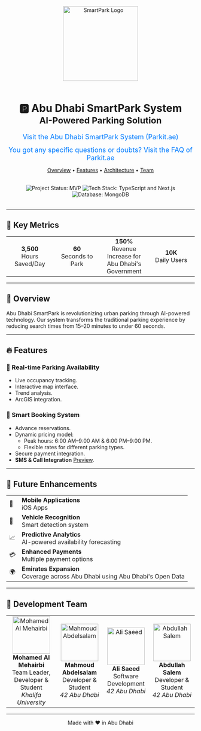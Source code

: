 <div align="center">
  <img src="https://res.cloudinary.com/dhfysudgu/image/upload/v1732924918/wn5gljfdeujo2ajyaa11.svg"
       alt="SmartPark Logo" width="200" />
  <br /><br />
  <h1>🅿️ Abu Dhabi SmartPark System<br />
    <small>AI-Powered Parking Solution</small>
  </h1>
  <!-- Added Link -->
  <p>
    <a href="https://parkit-ae.vercel.app/" target="_blank" style="text-decoration: none; font-size: 18px; color: #007bff;">
      Visit the Abu Dhabi SmartPark System (Parkit.ae)
    </a>
  </p>
  <p>
    <a href="https://itsrain.ae/Parkit.ae-FAQ" target="_blank" style="text-decoration: none; font-size: 18px; color: #007bff;">
      You got any specific questions or doubts? Visit the FAQ of Parkit.ae
    </a>
  </p>
  <p>
    <a href="#overview">Overview</a> •
    <a href="#features">Features</a> •
    <a href="#technical-architecture">Architecture</a> •
    <a href="#development-team">Team</a>
  </p>
  <br />
  <img src="https://img.shields.io/badge/Status-MVP-blue" alt="Project Status: MVP" />
  <img src="https://img.shields.io/badge/TypeScript-Next.js-blue" alt="Tech Stack: TypeScript and Next.js" />
  <img src="https://img.shields.io/badge/Database-MongoDB-green" alt="Database: MongoDB" />
  <br /><br />
</div>

---

## 🎯 Key Metrics

<div align="center">
  <table>
    <tr>
      <td align="center" width="25%"><strong>3,500</strong><br />Hours Saved/Day</td>
      <td align="center" width="25%"><strong>60</strong><br />Seconds to Park</td>
      <td align="center" width="25%"><strong>150%</strong><br />Revenue Increase for Abu Dhabi's Government</td>
      <td align="center" width="25%"><strong>10K</strong><br />Daily Users</td>
    </tr>
  </table>
</div>

---

## 🌟 Overview

Abu Dhabi SmartPark is revolutionizing urban parking through AI-powered technology. Our system transforms the traditional parking experience by reducing search times from 15–20 minutes to under 60 seconds.

---

## 🔥 Features

### 📍 Real-time Parking Availability

- Live occupancy tracking.
- Interactive map interface.
- Trend analysis.
- ArcGIS integration.

### 🎫 Smart Booking System

- Advance reservations.
- Dynamic pricing model:
  - Peak hours: 6:00 AM–9:00 AM & 6:00 PM–9:00 PM.
  - Flexible rates for different parking types.
- Secure payment integration.
- <strong>SMS & Call Integration</strong> [Preview](https://www.linkedin.com/feed/update/urn:li:activity:7271268784865234944/).

---

## 🚀 Future Enhancements

<div align="center">
  <table>
    <tr>
      <td>📱</td>
      <td><strong>Mobile Applications</strong><br />iOS Apps</td>
    </tr>
    <tr>
      <td>🚗</td>
      <td><strong>Vehicle Recognition</strong><br />Smart detection system</td>
    </tr>
    <tr>
      <td>📈</td>
      <td><strong>Predictive Analytics</strong><br />AI-powered availability forecasting</td>
    </tr>
    <tr>
      <td>💳</td>
      <td><strong>Enhanced Payments</strong><br />Multiple payment options</td>
    </tr>
    <tr>
      <td>🌍</td>
      <td><strong>Emirates Expansion</strong><br />Coverage across Abu Dhabi using Abu Dhabi's Open Data</td>
    </tr>
  </table>
</div>

---

## 👥 Development Team

<div align="center">
  <table>
    <tr>
      <td align="center">
        <img src="https://github.com/ItIsRain.png" width="100px" alt="Mohamed Al Mehairbi" />
        <br /><strong>Mohamed Al Mehairbi</strong><br />Team Leader, Developer & Student<br />
        <em>Khalifa University</em>
      </td>
      <td align="center">
        <img src="https://github.com/Madelsa.png" width="100px" alt="Mahmoud Abdelsalam" />
        <br /><strong>Mahmoud Abdelsalam</strong><br />Developer & Student<br />
        <em>42 Abu Dhabi</em>
      </td>
      <td align="center">
        <img src="https://github.com/alsaeed3.png" width="100px" alt="Ali Saeed" />
        <br /><strong>Ali Saeed</strong><br />Software Development<br />
        <em>42 Abu Dhabi</em>
      </td>
      <td align="center">
        <img src="https://github.com/absalem42.png" width="100px" alt="Abdullah Salem" />
        <br /><strong>Abdullah Salem</strong><br />Developer & Student<br />
        <em>42 Abu Dhabi</em>
      </td>
    </tr>
  </table>
</div>

---

<div align="center">
  Made with ❤️ in Abu Dhabi
</div>
